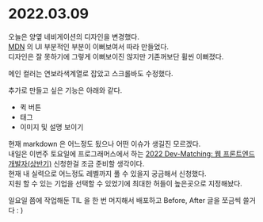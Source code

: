 # 2022.03.09

오늘은 양옆 네비게이션의 디자인을 변경했다.     
[MDN](https://developer.mozilla.org/ko/docs/Web/HTML) 의 UI 부분적인 부분이 이뻐보여서 따라 만들었다.     
디자인은 잘 못하기에 그렇게 이뻐보이진 않지만 기존꺼보단 휠씬 이뻐졌다.     

메인 컬러는 연보라색계열로 잡았고 스크롤바도 수정했다.      

추가로 만들고 싶은 기능은 아래와 같다.  
- 퀵 버튼
- 태그 
- 이미지 및 설명 보이기 

현재 markdown 은 어느정도 됬으나 어떤 이슈가 생길진 모르겠다.    
내일은 이번주 토요일에 프로그래머스에서 하는 [2022 Dev-Matching: 웹 프론트엔드 개발자(상반기)](https://programmers.co.kr/competitions/2165) 신청한걸 조금 준비할 생각이다.      
현재 내 실력으로 어느정도 레벨까지 풀 수 있을지 궁금해서 신청했다.   
지원 할 수 있는 기업을 선택할 수 있었기에 최대한 허들이 높은곳으로 지정해놨다.       

일요일 쯤에 작업해둔 TIL 을 한 번 머지해서 배포하고 Before, After 글을 쪼금씩 쓸거다 : )